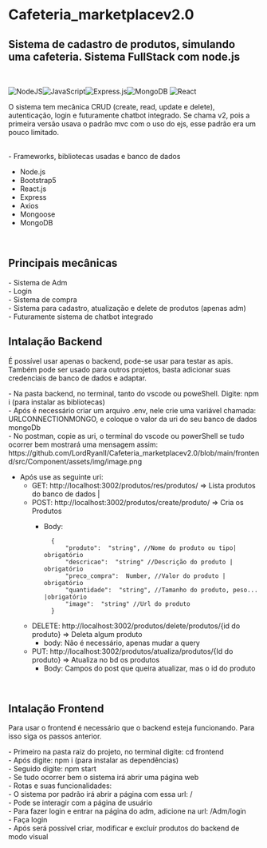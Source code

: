 


# Cafeteria_marketplacev2.0
 <h2>Sistema de cadastro de produtos, simulando uma cafeteria. Sistema FullStack com node.js</h2> <br>
 
![NodeJS](https://img.shields.io/badge/node.js-6DA55F?style=for-the-badge&logo=node.js&logoColor=white)![JavaScript](https://img.shields.io/badge/javascript-%23323330.svg?style=for-the-badge&logo=javascript&logoColor=%23F7DF1E)![Express.js](https://img.shields.io/badge/express.js-%23404d59.svg?style=for-the-badge&logo=express&logoColor=%2361DAFB)![MongoDB](https://img.shields.io/badge/MongoDB-%234ea94b.svg?style=for-the-badge&logo=mongodb&logoColor=white) ![React](https://img.shields.io/badge/react-%2320232a.svg?style=for-the-badge&logo=react&logoColor=%2361DAFB) 
 <p> O sistema tem mecânica CRUD (create, read, update e delete), autenticação, login e futuramente chatbot integrado. Se chama v2, pois a primeira versão usava o padrão mvc com o uso do ejs, esse padrão era um pouco limitado. </p><br>
- Frameworks, bibliotecas usadas e banco de dados<br>
<ul>
      <li>  Node.js  </li>
      <li>  Bootstrap5  </li>
      <li>    React.js </li>
      <li>    Express </li>
      <li>    Axios   </li>
      <li>  Mongoose  </li>
      <li>  MongoDB  </li>
</ul>
<br>     
<h2>Principais mecânicas</h2>
- Sistema de Adm <br>
- Login <br>
- Sistema de compra <br>
- Sistema para cadastro, atualização e delete de produtos (apenas adm) <br>
- Futuramente sistema de chatbot integrado
<br>
<h2>Intalação Backend</h2>
<p>É possível usar apenas o backend, pode-se usar para testar as apis. Também pode ser usado para outros projetos, basta adicionar suas credenciais de banco de dados e adaptar.</p>
- Na pasta backend, no terminal, tanto do vscode ou poweShell. Digite: npm i (para instalar as bibliotecas)<br>
- Após é necessário criar um arquivo .env, nele crie uma variável chamada: URLCONNECTIONMONGO, e coloque o valor da uri do seu banco de dados mongoDb <br>
- No postman, copie as uri, o terminal do vscode ou powerShell se tudo ocorrer bem mostrará uma mensagem assim: <br>
https://github.com/LordRyanII/Cafeteria_marketplacev2.0/blob/main/frontend/src/Component/assets/img/image.png

- Após use as seguinte uri: 
	-  GET: http://localhost:3002/produtos/res/produtos/  => Lista produtos do banco de dados | 
	- POST: http://localhost:3002/produtos/create/produto/ => Cria os Produtos 
		- Body:

				{
					"produto":  "string", //Nome do produto ou tipo| obrigatório
					"descricao":  "string" //Descrição do produto | obrigatório
					"preco_compra":  Number, //Valor do produto | obrigatório
					"quantidade":  "string", //Tamanho do produto, peso... |obrigatório
					"image":  "string" //Url do produto
				}
				 

	- DELETE: http://localhost:3002/produtos/delete/produtos/{id do produto}  => Deleta algum produto 
		- body: Não é necessário, apenas mudar a query
	- PUT: http://localhost:3002/produtos/atualiza/produtos/{Id do produto}  => Atualiza no bd os produtos
		- Body: Campos do post que queira atualizar, mas o id do produto

<br>
<h2>Intalação Frontend</h2>
<p>Para usar o frontend é necessário que o backend esteja funcionando. Para isso siga os passos anterior.</p>
- Primeiro na pasta raiz do projeto, no terminal digite: cd frontend <br>
	- Após digite: npm i (para instalar as dependências)<br>
	- Seguido digite: npm start<br>
	- Se tudo ocorrer bem o sistema irá abrir uma página web<br>
- Rotas e suas funcionalidades:<br>
	- O sistema por padrão irá abrir a página com essa url: /<br>
	- Pode se interagir com a página de usuário<br>
	- Para fazer login e entrar na página do adm, adicione na url: /Adm/login<br>
	- Faça login<br>
	- Após será possível criar, modificar e excluír produtos do backend de modo visual	<br>
<br>
